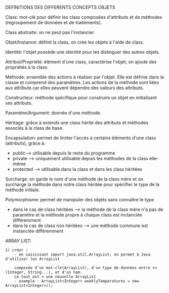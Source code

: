 DEFINITIONS DES DIFFERENTS CONCEPTS OBJETS


Class: mot-clé pour définir les class composées d'attributs et de méthodes (regroupement de données et de traitements). 

Class abstraite: on ne peut pas l'instancier.


Objet/Instance: définit la class, on crée les objets à l'aide de class.


Identité: l'objet possède une identité pour les distinguer des autres objets.


Attribut/Propriété: élément d'une class, caractérise l'objet, on ajoute des propriétés à la class.


Méthode: ensemble des actions à réaliser par l'objet. Elle est définie dans la classe et comprend des paramètres. 
Les actions de la méthode sont liées aux attributs car elles peuvent dépendre des valeurs des attributs.


Constructeur: méthode spécifique pour construire un objet en initialisant ses attributs.


Paramètre/Argument: donnée d'une méthode.


Héritage: grâce à extends une class hérite des attributs et méthodes associés à la class de base.


Encapsulation: permet de limiter l'accès à certains éléments d'une class (attributs), grâce à:
- public--> utilisable depuis le reste du programme 
- private --> uniquement utilisable depuis les méthodes de la class elle-même
- protected --> utilisable dans la class et dans les class héritées


Surcharge: on garde le nom d'une méthode de la class mère et on surcharge la méthode dans notre class héritée 
pour spécifier le type de la méthode initiale.


Polymorphisme: permet de manipuler des objets sans connaître le type
- dans le cas de class héritées 
--> la méthode de la class mère n'a pas de paramètre et la méthode propre à chaque class est inctanciée différemment
- dans le cas de class non héritées 
--> une méthode commune est instanciée différemment 

ARRAY LIST:

    1) créer :
        - en saisissant import java.util.ArrayList; on permet à Java d'utiliser les ArrayList 
    
        composée d'un mot-clé(ArrayList), d'un type de données entre <> (Integer, String...), et d'un nom.
        Le tout est = une nouvelle ArrayList
        - exemple : ArrayList<Integer> weeklyTemperatures = new ArrayList<Integer>();
        
    
      


